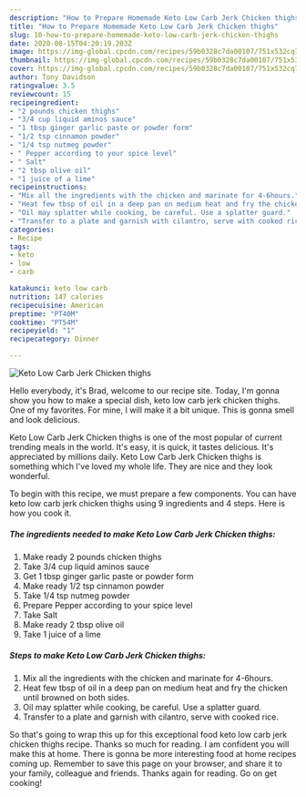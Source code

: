 ```yaml
---
description: "How to Prepare Homemade Keto Low Carb Jerk Chicken thighs"
title: "How to Prepare Homemade Keto Low Carb Jerk Chicken thighs"
slug: 10-how-to-prepare-homemade-keto-low-carb-jerk-chicken-thighs
date: 2020-08-15T04:20:19.203Z
image: https://img-global.cpcdn.com/recipes/59b0328c7da00107/751x532cq70/keto-low-carb-jerk-chicken-thighs-recipe-main-photo.jpg
thumbnail: https://img-global.cpcdn.com/recipes/59b0328c7da00107/751x532cq70/keto-low-carb-jerk-chicken-thighs-recipe-main-photo.jpg
cover: https://img-global.cpcdn.com/recipes/59b0328c7da00107/751x532cq70/keto-low-carb-jerk-chicken-thighs-recipe-main-photo.jpg
author: Tony Davidson
ratingvalue: 3.5
reviewcount: 15
recipeingredient:
- "2 pounds chicken thighs"
- "3/4 cup liquid aminos sauce"
- "1 tbsp ginger garlic paste or powder form"
- "1/2 tsp cinnamon powder"
- "1/4 tsp nutmeg powder"
- " Pepper according to your spice level"
- " Salt"
- "2 tbsp olive oil"
- "1 juice of a lime"
recipeinstructions:
- "Mix all the ingredients with the chicken and marinate for 4-6hours."
- "Heat few tbsp of oil in a deep pan on medium heat and fry the chicken until browned on both sides."
- "Oil may splatter while cooking, be careful. Use a splatter guard."
- "Transfer to a plate and garnish with cilantro, serve with cooked rice."
categories:
- Recipe
tags:
- keto
- low
- carb

katakunci: keto low carb 
nutrition: 147 calories
recipecuisine: American
preptime: "PT40M"
cooktime: "PT54M"
recipeyield: "1"
recipecategory: Dinner

---
```



![Keto Low Carb Jerk Chicken thighs](https://img-global.cpcdn.com/recipes/59b0328c7da00107/751x532cq70/keto-low-carb-jerk-chicken-thighs-recipe-main-photo.jpg)

Hello everybody, it's Brad, welcome to our recipe site. Today, I'm gonna show you how to make a special dish, keto low carb jerk chicken thighs. One of my favorites. For mine, I will make it a bit unique. This is gonna smell and look delicious.

Keto Low Carb Jerk Chicken thighs is one of the most popular of current trending meals in the world. It's easy, it is quick, it tastes delicious. It's appreciated by millions daily. Keto Low Carb Jerk Chicken thighs is something which I've loved my whole life. They are nice and they look wonderful.




To begin with this recipe, we must prepare a few components. You can have keto low carb jerk chicken thighs using 9 ingredients and 4 steps. Here is how you cook it.

##### The ingredients needed to make Keto Low Carb Jerk Chicken thighs:

1. Make ready 2 pounds chicken thighs
1. Take 3/4 cup liquid aminos sauce
1. Get 1 tbsp ginger garlic paste or powder form
1. Make ready 1/2 tsp cinnamon powder
1. Take 1/4 tsp nutmeg powder
1. Prepare  Pepper according to your spice level
1. Take  Salt
1. Make ready 2 tbsp olive oil
1. Take 1 juice of a lime




##### Steps to make Keto Low Carb Jerk Chicken thighs:

1. Mix all the ingredients with the chicken and marinate for 4-6hours.
1. Heat few tbsp of oil in a deep pan on medium heat and fry the chicken until browned on both sides.
1. Oil may splatter while cooking, be careful. Use a splatter guard.
1. Transfer to a plate and garnish with cilantro, serve with cooked rice.




So that's going to wrap this up for this exceptional food keto low carb jerk chicken thighs recipe. Thanks so much for reading. I am confident you will make this at home. There is gonna be more interesting food at home recipes coming up. Remember to save this page on your browser, and share it to your family, colleague and friends. Thanks again for reading. Go on get cooking!
